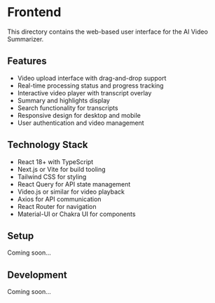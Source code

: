 # Frontend

This directory contains the web-based user interface for the AI Video Summarizer.

## Features

- Video upload interface with drag-and-drop support
- Real-time processing status and progress tracking
- Interactive video player with transcript overlay
- Summary and highlights display
- Search functionality for transcripts
- Responsive design for desktop and mobile
- User authentication and video management

## Technology Stack

- React 18+ with TypeScript
- Next.js or Vite for build tooling
- Tailwind CSS for styling
- React Query for API state management
- Video.js or similar for video playback
- Axios for API communication
- React Router for navigation
- Material-UI or Chakra UI for components

## Setup

Coming soon...

## Development

Coming soon...
